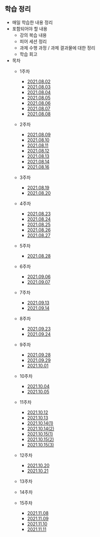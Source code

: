 ## 학습 정리

- 매일 학습한 내용 정리
- 포함되어야 할 내용
  - 강의 복습 내용
  - 피어 세션 정리
  - 과제 수행 과정 / 과제 결과물에 대한 정리
  - 학습 회고
- 목차
  - 1주차
    - [2021.08.02](./1주차/2021_08_02_기억메모.md)
    - [2021.08.03](./1주차/2021_08_03_기억메모.md)
    - [2021.08.04](./1주차/2021_08_04_기억메모.md)
    - [2021.08.05](./1주차/2021_08_05_기억메모.md)
    - [2021.08.06](./1주차/2021_08_06_기억메모.md)
    - [2021.08.07](./1주차/2021_08_07_기억메모.md)
    - [2021.08.08](./1주차/2021_08_08_기억메모.md)
  - 2주차
  
    - [2021.08.09](./2주차/2021_08_09_기억메모.md)
    - [2021.08.10](./2주차/2021_08_10_기억메모.md)
    - [2021.08.11](./2주차/2021_08_11_기억메모.md)
    - [2021.08.12](./2주차/2021_08_12_기억메모.md)
    - [2021.08.13](./2주차/2021_08_13_기억메모.md)
    - [2021.08.14](./2주차/2021_08_14_기억메모.md)
    - [2021.08.16](./2주차/2021_08_16_기억메모.md)
  - 3주차
    - [2021.08.19](./3주차/2021_08_19_기억메모.md)
    - [2021.08.20](./3주차/2021_08_20_기억메모.md)
  - 4주차
    - [2021.08.23](./4주차/2021_08_23_기억메모.md)
    - [2021.08.24](./4주차/2021_08_24_기억메모.md)
    - [2021.08.25](./4주차/2021_08_25_기억메모.md)
    - [2021.08.26](./4주차/2021_08_26_기억메모.md)
    - [2021.08.27](./4주차/2021_08_27_기억메모.md)
  - 5주차
    - [2021.08.28](./5주차/2021_08_30_기억메모.md)
  - 6주차
    - [2021.09.06](./6주차/2021_09_06_기억메모.md)
    - [2021.09.07](./6주차/2021_09_07_기억메모.md)
  - 7주차
    - [2021.09.13](./7주차/2021_09_13_기억메모.md)
    - [2021.09.14](./7주차/2021_09_14_기억메모.md)
  - 8주차
    - [2021.09.23](./8주차/2021_09_23_기억메모.md)
    - [2021.09.24](./8주차/2021_09_24_기억메모.md)
  - 9주차
    - [2021.09.28](./9주차/2021_09_28_기억메모.md)
    - [2021.09.29](./9주차/2021_09_30_기억메모.md)
    - [2021.10.01](./9주차/2021_10_01_기억메모.md)
  - 10주차
    - [2021.10.04](./10주차/2021_10_04_기억메모.md)
    - [2021.10.05](./10주차/2021_10_05_기억메모.md)
  - 11주차
  
    - [2021.10.12](./10주차/2021_10_05_기억메모.md)
    - [2021.10.13](./11주차/2021_10_13_기억메모.md)
    - [2021.10.14(1)](./11주차/2021_10_14_(1)_기억메모.md)
    - [2021.10.14(2)](./11주차/2021_10_14_(2)_기억메모.md)
    - [2021.10.15(1)](./11주차/2021_10_15_(1)_기억메모.md)
    - [2021.10.15(2)](./11주차/2021_10_15_(2)_기억메모.md)
    - [2021.10.15(3)](./11주차/2021_10_15_(3)_기억메모.md)
  - 12주차
    - [2021.10.20](./12주차/2021_10_20_기억메모.md)
    - [2021.10.21](./12주차/2021_10_21_기억메모.md)
  - 13주차
  - 14주차
  - 15주차
    - [2021.11.08](./15주차/2021_11_08_기억메모.md)
    - [2021.11.09](./15주차/2021_11_09_기억메모.md)
    - [2021.11.10](./15주차/2021_11_10_기억메모.md)
    - [2021.11.11](./15주차/2021_11_11_기억메모.md)

